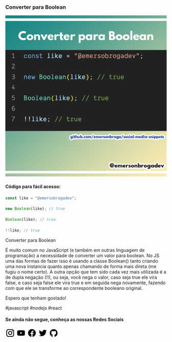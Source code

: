 ### Converter para Boolean

![Converter para Boolean ](https://github.com/emersonbroga/social-media-snippets/blob/master/content/2020-01-21/1080x1080-boolean-convertion.png)

#### Código para fácil acesso:

```js
const like = "@emersobrogadev";

new Boolean(like); // true

Boolean(like); // true

!!like; // true
```

Converter para Boolean

É muito comum no JavaScript (e também em outras linguagem de programação) a necessidade de converter um valor para boolean. No JS uma das formas de fazer isso é usando a classe Boolean() tanto criando uma nova instancia quanto apenas chamando de forma mais direta (me fugiu o nome certo).
A outra opção que tem sido cada vez mais utilizada é a de dupla negação (!!), ou seja, você nega o valor, caso seja true ele vira false, e caso seja false ele vira true e em seguida nega novamente, fazendo com que ele se transforme ao correspondente booleano original.

Espero que tenham gostado!

\#javascript \#nodejs \#react

#### Se ainda não segue, conheça as nossas Redes Sociais

[![instagram.com/emersonbrogadev](https://github.com/emersonbroga/social-media-snippets/blob/master/static/instagram.png?raw=true)](https://www.instagram.com/emersonbrogadev/)
[![youtube.com/c/emersonbrogadev](https://github.com/emersonbroga/social-media-snippets/blob/master/static/youtube.png?raw=true)](https://www.youtube.com/c/emersonbroga/)
[![facebook.com/emersonbrogadev](https://github.com/emersonbroga/social-media-snippets/blob/master/static/facebook.png?raw=true)](https://www.facebook.com/emersonbrogadev/)
[![twitter.com/emersonbrogadev](https://github.com/emersonbroga/social-media-snippets/blob/master/static/twitter.png?raw=true)](https://www.twitter.com/emersonbrogadev/)
[![github.com/emersonbroga](https://github.com/emersonbroga/social-media-snippets/blob/master/static/github.png?raw=true)](https://www.github.com/emersonbroga/)
